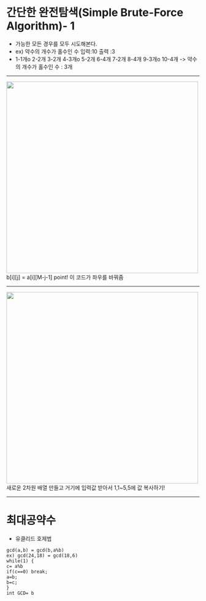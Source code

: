 # 간단한 완전탐색(Simple Brute-Force Algorithm)- 1
* 가능한 모든 경우를 모두 시도해본다.
* ex) 약수의 개수가 홀수인 수  입력:10 출력 :3
* 1-1개o 2-2개 3-2개 4-3개o 5-2개 6-4개 7-2개 8-4개 9-3개o 10-4개 -> 약수의 개수가 홀수인 수 : 3개

-----------------------------------------------------
<img width="500" src="https://user-images.githubusercontent.com/70589857/103610145-c2e35600-4f62-11eb-910c-59f3fd079be3.PNG">
 b[i][j] = a[i][M-j-1] point! 이 코드가 좌우를 바꿔줌
 
 -----------------------------------------------------
 <img width="500" src="https://user-images.githubusercontent.com/70589857/103618662-ae5b8980-4f73-11eb-8deb-9675d105f9b0.PNG">
새로운 2차원 배열 만들고 거기에 입력값 받아서 1,1~5,5에 값 복사하기! 

 -----------------------------------------------------
 # 최대공약수
 *  유클리드 호제법
 ```
gcd(a,b) = gcd(b,a%b)
ex) gcd(24,18) = gcd(18,6)
while(1) {
 c= a%b
 if(c==0) break;
 a=b;
 b=c;
}
int GCD= b
``` 
